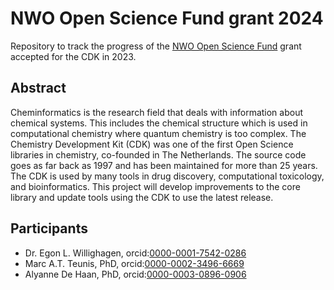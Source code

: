 # NWO Open Science Fund grant 2024

Repository to track the progress of the [NWO Open Science Fund](https://www.nwo.nl/en/news/30-new-projects-launched-in-second-round-open-science-fund)
grant accepted for the CDK in 2023.

## Abstract

Cheminformatics is the research field that deals with information about chemical systems. This includes the
chemical structure which is used in computational chemistry where quantum chemistry is too complex. The
Chemistry Development Kit (CDK) was one of the first Open Science libraries in chemistry, co-founded in The
Netherlands. The source code goes as far back as 1997 and has been maintained for more than 25 years. The CDK
is used by many tools in drug discovery, computational toxicology, and bioinformatics. This project will develop
improvements to the core library and update tools using the CDK to use the latest release.

## Participants

* Dr. Egon L. Willighagen, orcid:[0000-0001-7542-0286](https://orcid.org/0000-0001-7542-0286)
* Marc A.T. Teunis, PhD, orcid:[0000-0002-3496-6669](https://orcid.org/0000-0002-3496-6669)
* Alyanne De Haan, PhD, orcid:[0000-0003-0896-0906](https://orcid.org/0000-0003-0896-0906)
